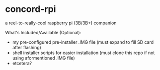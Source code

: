 # concord-rpi
a reel-to-really-cool raspberry pi (3B/3B+) companion

What's Included/Available (Optional):
- my pre-configured pre-installer .IMG file (must expand to fill SD card after flashing)
- shell installer scripts for easier installation (must clone this repo if not using aformentioned .IMG file)
- etcetera?

